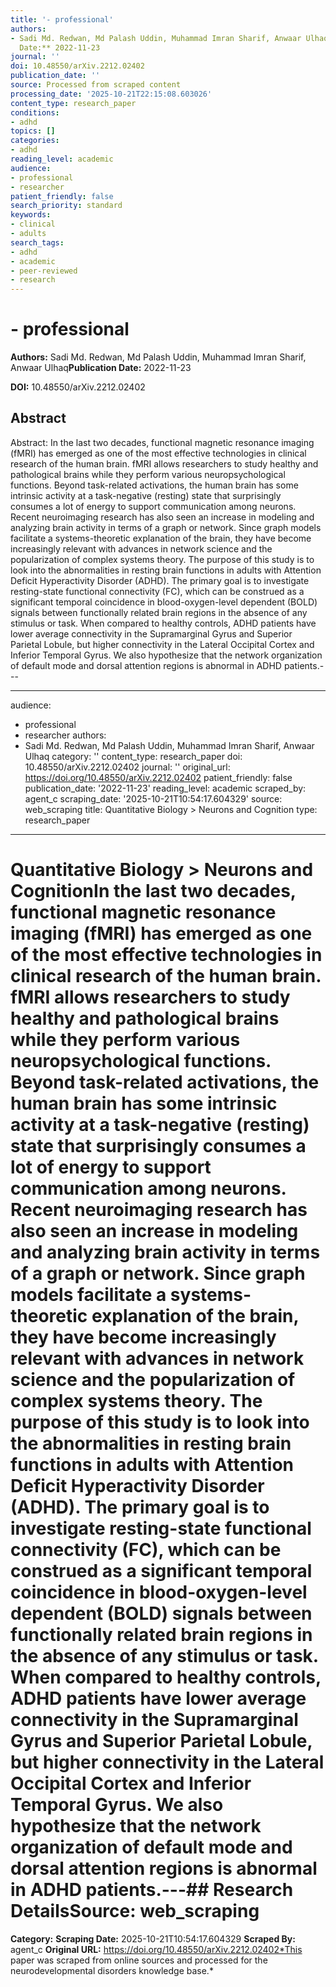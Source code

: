 ```yaml
---
title: '- professional'
authors:
- Sadi Md. Redwan, Md Palash Uddin, Muhammad Imran Sharif, Anwaar Ulhaq**Publication
  Date:** 2022-11-23
journal: ''
doi: 10.48550/arXiv.2212.02402
publication_date: ''
source: Processed from scraped content
processing_date: '2025-10-21T22:15:08.603026'
content_type: research_paper
conditions:
- adhd
topics: []
categories:
- adhd
reading_level: academic
audience:
- professional
- researcher
patient_friendly: false
search_priority: standard
keywords:
- clinical
- adults
search_tags:
- adhd
- academic
- peer-reviewed
- research
---
```


# - professional

**Authors:** Sadi Md. Redwan, Md Palash Uddin, Muhammad Imran Sharif, Anwaar Ulhaq**Publication Date:** 2022-11-23

**DOI:** 10.48550/arXiv.2212.02402

## Abstract

Abstract:
In the last two decades, functional magnetic resonance imaging (fMRI) has emerged as one of the most effective technologies in clinical research of the human brain. fMRI allows researchers to study healthy and pathological brains while they perform various neuropsychological functions. Beyond task-related activations, the human brain has some intrinsic activity at a task-negative (resting) state that surprisingly consumes a lot of energy to support communication among neurons. Recent neuroimaging research has also seen an increase in modeling and analyzing brain activity in terms of a graph or network. Since graph models facilitate a systems-theoretic explanation of the brain, they have become increasingly relevant with advances in network science and the popularization of complex systems theory. The purpose of this study is to look into the abnormalities in resting brain functions in adults with Attention Deficit Hyperactivity Disorder (ADHD). The primary goal is to investigate resting-state functional connectivity (FC), which can be construed as a significant temporal coincidence in blood-oxygen-level dependent (BOLD) signals between functionally related brain regions in the absence of any stimulus or task. When compared to healthy controls, ADHD patients have lower average connectivity in the Supramarginal Gyrus and Superior Parietal Lobule, but higher connectivity in the Lateral Occipital Cortex and Inferior Temporal Gyrus. We also hypothesize that the network organization of default mode and dorsal attention regions is abnormal in ADHD patients.---

---
audience:
- professional
- researcher
authors:
- Sadi Md. Redwan, Md Palash Uddin, Muhammad Imran Sharif, Anwaar Ulhaq
category: ''
content_type: research_paper
doi: 10.48550/arXiv.2212.02402
journal: ''
original_url: https://doi.org/10.48550/arXiv.2212.02402
patient_friendly: false
publication_date: '2022-11-23'
reading_level: academic
scraped_by: agent_c
scraping_date: '2025-10-21T10:54:17.604329'
source: web_scraping
title: Quantitative Biology > Neurons and Cognition
type: research_paper
---
# Quantitative Biology > Neurons and CognitionIn the last two decades, functional magnetic resonance imaging (fMRI) has emerged as one of the most effective technologies in clinical research of the human brain. fMRI allows researchers to study healthy and pathological brains while they perform various neuropsychological functions. Beyond task-related activations, the human brain has some intrinsic activity at a task-negative (resting) state that surprisingly consumes a lot of energy to support communication among neurons. Recent neuroimaging research has also seen an increase in modeling and analyzing brain activity in terms of a graph or network. Since graph models facilitate a systems-theoretic explanation of the brain, they have become increasingly relevant with advances in network science and the popularization of complex systems theory. The purpose of this study is to look into the abnormalities in resting brain functions in adults with Attention Deficit Hyperactivity Disorder (ADHD). The primary goal is to investigate resting-state functional connectivity (FC), which can be construed as a significant temporal coincidence in blood-oxygen-level dependent (BOLD) signals between functionally related brain regions in the absence of any stimulus or task. When compared to healthy controls, ADHD patients have lower average connectivity in the Supramarginal Gyrus and Superior Parietal Lobule, but higher connectivity in the Lateral Occipital Cortex and Inferior Temporal Gyrus. We also hypothesize that the network organization of default mode and dorsal attention regions is abnormal in ADHD patients.---## Research Details**Source:** web_scraping
**Category:**
**Scraping Date:** 2025-10-21T10:54:17.604329
**Scraped By:** agent_c
**Original URL:** https://doi.org/10.48550/arXiv.2212.02402*This paper was scraped from online sources and processed for the neurodevelopmental disorders knowledge base.*
